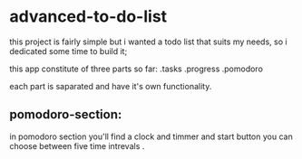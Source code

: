 # advanced-to-do-list
this project is fairly simple but i wanted a todo list that suits my needs, so i dedicated some time to build it;

this app constitute of three parts so far:
.tasks
.progress
.pomodoro

each part is saparated and have it's own functionality.
## pomodoro-section:
in pomodoro section you'll find a clock and timmer and start button you can choose between five time intrevals .


